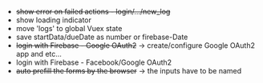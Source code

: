 - ~~show error on failed actions - login/.../new_log~~
- show loading indicator
- move 'logs' to global Vuex state
- save startData/dueDate as number or firebase-Date
- ~~login with Firebase - Google OAuth2~~ -> create/configure Google OAuth2 app and etc...
- login with Firebase - Facebook/Google OAuth2
- ~~auto prefill the forms by the browser~~  -> the inputs have to be named